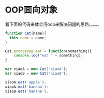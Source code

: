 # OOP面向对象

看下面的代码来体会用oop来解决问题的思路。。。。。

```javascript
function Cat(name){
  this.name = name;
}

Cat.prototype.eat = function(something){
    console.log("eat " + something);
}
  
var xiaoA = new Cat('xiaoA');
var xiaoB = new Cat('xiaoB');

xiaoA.eat('apple');
xiaoA.eat('banana');
xiaoB.eat('banana');
```



